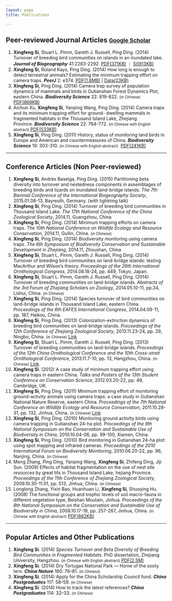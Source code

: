 ```yaml
---
layout: page
title: Publications

---
```



## Peer-reviewed Journal Articles <small>[**Google Scholar**](http://scholar.google.com/citations?user=wI1qfPsAAAAJ&hl=en)</small>

1. **Xingfeng Si**, Stuart L. Pimm, Gareth J. Russell, Ping Ding. (2014) Turnover of breeding bird communities on islands in an inundated lake. ***Journal of Biogeography*** 41:2283-2292. [PDF(371KB)](http://sixf.org/files/articles/Si-etal2014JB.pdf) ｜ [SI(913KB)](http://sixf.org/files/articles/Si-etal2014JB-SI.pdf)
1. **Xingfeng Si**, Roland Kays, Ping Ding. (2014) How long is enough to detect terrestrial animals? Estimating the minimum trapping effort on camera traps. ***PeerJ*** 2: e374. [PDF(1.8MB)](http://peerj.com/articles/374.pdf) | [Data(23KB)](http://sixf.org/files/articles/Si-etal2014-data.txt)
1. **Xingfeng Si**, Ping Ding. (2014) Camera trap survey of population dynamics of mammals and birds in Gutianshan Forest Dynamics Plot, eastern China. ***Biodiversity Science*** 22: 819-822. <small>(in Chinese)</small>  [PDF(869KB)](http://www.biodiversity-science.net/CN/article/downloadArticleFile.do?attachType=PDF&id=9937)
1. Aichun Xu, **Xingfeng Si**, Yanping Wang, Ping Ding. (2014) Camera traps and its minimum trapping effort for ground- dwelling mammals in fragmented habitats in the Thousand Island Lake, Zhejiang Province. ***Biodiversity Science*** 22: 764-772. <small>(in Chinese with English abstract)</small>  [PDF(533KB)](http://www.biodiversity-science.net/CN/article/downloadArticleFile.do?attachType=PDF&id=9955)
1. **Xingfeng Si**, Ping Ding. (2011) History, status of monitoring land birds in Europe and American and countermeasures of China. ***Biodiversity Science*** 19: 303-310. <small>(in Chinese with English abstract)</small>  [PDF(241KB)](http://www.biodiversity-science.net/CN/article/downloadArticleFile.do?attachType=PDF&id=9518)

---


## Conference Articles (Non Peer-reviewed)

1. **Xingfeng Si**, Andrés Baselga, Ping Ding. (2015) Partitioning beta diversity into turnover and nestedness components in assemblages of breeding birds and lizards on inundated land-bridge islands. *The 7th Biennial Conference of the International Biogeography Society*, 2015.01.08-13, Bayreuth, Germany. (with lightning talk)
1. **Xingfeng Si**, Ping Ding. (2014) Turnover of breeding bird communities in Thousand Island Lake. *The 17th National Conference of the China Zoological Society*, 2014.11, Guangzhou, China
1. **Xingfeng Si**, Ping Ding. (2014) Minimum trapping efforts on camera traps. *The 10th National Conference on Wildlife Ecology and Resource Conservation*, 2014.11, Guilin, China. <small>(in Chinese)</small>
1. **Xingfeng Si**, Ping Ding. (2014) Biodiversity monitoring using camera traps. *The 6th Symposium of Biodiversity Conservation and Sustainable Development in Zhejiang*, 2014.11, Zhoushan, China
1. **Xingfeng Si**, Stuart L. Pimm, Gareth J. Russell, Ping Ding. (2014) Turnover of breeding bird communities on land-bridge islands: testing MacArthur and Wilson’s theory. *Proceedings of the 26th International Ornithological Congress*, 2014.08.18-24, pp. 449, Tokyo, Japan.
1. **Xingfeng Si**, Stuart L. Pimm, Gareth J. Russell, Ping Ding. (2014) Turnover of breeding communities on land-bridge islands. *Abstracts of the 3rd Forum of Zhejiang Scholars on Zoology*, 2014.05.10-11, pp.34, Lishui, China.  <small>(in Chinese)</small>
1. **Xingfeng Si**, Ping Ding. (2014) Species turnover of bird communities on land-bridge islands in Thousand Island Lake, eastern China. *Proceedings of the 6th EAFES International Congress*, 2014.04.09-11, pp. 187, Haikou, China.
1. **Xingfeng Si**, Ping Ding. (2013) Colonization-extinction dynamics of breeding bird communities on land-bridge islands. *Proceedings of the 12th Conference of Zhejiang Zoological Society*, 2013.11.23-24, pp. 29, Ningbo, China. <small>(in Chinese)</small> [Link](http://cpfd.cnki.com.cn/Article/CPFDTOTAL-ZJKX201311003044.htm)
1. **Xingfeng Si**, Stuart L. Pimm, Gareth J. Russell, Ping Ding. (2013) Turnover of breeding communities on land-bridge islands. *Proceedings of the 12th China Ornithological Conference and the 10th Cross-strait Ornithological Conference*, 2013.11.7-10, pp. 13, Hangzhou, China. <small>(in Chinese)</small> [Link](http://cpfd.cnki.com.cn/Article/CPFDTOTAL-ZJKX201311002019.htm)
1. **Xingfeng Si**. (2012) A case study of minimum trapping effort using camera traps in eastern China. *Talks and Posters of the 13th Student Conference on Conservation Science*, 2012.03.20-22, pp. 49, Cambridge, UK.
1. **Xingfeng Si**, Ping Ding. (2011) Minimum trapping effort of monitoring ground-activity animals using camera traps: a case study in Gutianshan National Nature Reserve, eastern China. *Proceedings of the 7th National Conference on Wildlife Ecology and Resource Conservation*, 2011.10.28-31, pp. 132, Jinhua, China. <small>(in Chinese)</small> [Link](http://cpfd.cnki.com.cn/Article/CPFDTOTAL-ZWRQ201110002152.htm)
1. **Xingfeng Si**, Ping Ding. (2010) Monitoring ground activity birds using camera trapping in Gutianshan 24-ha plot. *Proceedings of the 9th National Symposium on the Conservation and Sustainable Use of Biodiversity in China*, 2010.10.04-06, pp. 99-100, Xiamen, China.
1. **Xingfeng Si**, Ping Ding. (2010) Bird monitoring in Gutianshan 24-ha plot: using spot mapping and infrared cameras. *Proceedings of the 2010 International Forum on Biodiversity Monitoring*, 2010.06.20-22, pp. 96, Nanjing, China. <small>(in Chinese)</small>
1. Meng Zhang, Ping Ding, Yanping Wang, **Xingfeng Si**, Zhifeng Ding, Jiji Sun. (2009) Effects of habitat fragmentation on the use of nest site resources by great tits in Thousand Island Lake, hejiang Province. *Proceedings of the 11th Conference of Zhejiang Zoological Society*, 2009.10.30-11.01, pp. 513, Jinhua, China. <small>(in Chinese)</small>
1. Longlong Zhang, Yixin Bao, Huanhuan Li, **Xingfeng Si**, Shuoying Hu. (2008) The functional groups and trophic levels of soil macro-fauna in different vegetation type, Beishan Moutain, Jinhua. *Proceedings of the 8th National Symposium on the Conservation and Sustainable Use of Biodiversity in China*, 2008.10.17-19, pp. 257-267, Jinhua, China. <small>(in Chinese with English abstract)</small> [PDF(662KB)](http://sixf.org/files/articles/Zhang-etal2008.pdf)

---


## Popular Articles and Other Publications

1. **Xingfeng Si**. (2014) *Species Turnover and Beta Diversity of Breeding Bird Communities in Fragmented Habitats*. PhD dissertation, Zhejiang University, Hangzhou. <small>(in Chinese with English abstract)</small> [PDF(2.5M)](http://sixf.org/files/articles/Si2014.pdf)
1. **Xingfeng Si**. (2014) Dry Tortugas National Park — Home of the sooty tern. ***China Nature*** 180: 76–81. <small>(in Chinese)</small>
1. **Xingfeng Si**. (2014) Apply for the China Scholarship Council fund. ***China Postgraduates*** 117: 58–59. <small>(in Chinese)</small>
1. **Xingfeng Si**. (2014) How to track the latest references? ***China Postgraduates*** 114: 32–33. <small>(in Chinese)</small>